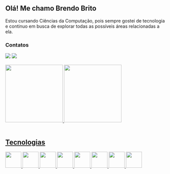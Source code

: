 ## Olá! Me chamo Brendo Brito

<p>Estou cursando Ciências da Computação, pois sempre gostei de tecnologia e continuo em busca de explorar todas as possíveis áreas relacionadas a ela.</p>

### Contatos
 
<div> 
  <a href="mailto:brendobrito004@gmail.com"><img src="https://img.shields.io/badge/-Gmail-%23333?style=for-the-badge&logo=gmail&logoColor=white" target="_blank"></a>
  <a href="https://www.linkedin.com/in/brendo-brito-781a262a7/" target="_blank"><img src="https://img.shields.io/badge/-LinkedIn-%230077B5?style=for-the-badge&logo=linkedin&logoColor=white" target="_blank"></a>
</div>

<br>

 <div>
   <a href="https://github.com/brendobrito2002">
   <img height="180em" src="https://github-readme-stats.vercel.app/api?username=brendobrito2002&show_icons=true&theme=dark&include_all_commits=true&count_private=true"/>
   <img height="180em" src="https://github-readme-stats.vercel.app/api/top-langs/?username=brendobrito2002&layout=compact&langs_count=6&theme=dark"/>
</div>
    
<br>
 
## Tecnologias
 
<div> 
 <img src="https://cdn.jsdelivr.net/gh/devicons/devicon@latest/icons/html5/html5-original.svg" width="50" height="50"/>
 <img src="https://cdn.jsdelivr.net/gh/devicons/devicon@latest/icons/css3/css3-original.svg" width="50" height="50" />
 <img src="https://cdn.jsdelivr.net/gh/devicons/devicon@latest/icons/c/c-original.svg" width="50" height="50"/>         
 <img src="https://cdn.jsdelivr.net/gh/devicons/devicon@latest/icons/java/java-original.svg" width="50" height="50"/>        
 <img src="https://cdn.jsdelivr.net/gh/devicons/devicon@latest/icons/ruby/ruby-original.svg" width="50" height="50"/>      
 <img src="https://cdn.jsdelivr.net/gh/devicons/devicon@latest/icons/rails/rails-plain.svg" width="50" height="50"/>
 <img src="https://cdn.jsdelivr.net/gh/devicons/devicon@latest/icons/git/git-original.svg" width="50" height="50"/>
 <img src="https://cdn.jsdelivr.net/gh/devicons/devicon@latest/icons/github/github-original.svg" width="50" height="50"/>    
</div>
